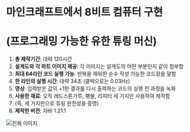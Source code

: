 # 마인크래프트에서 8비트 컴퓨터 구현
# (프로그래밍 가능한 유한 튜링 머신)

1. **총 제작기간**: 대략 120시간
2. **설계도와 각 파트 이미지 제공**: 각 이미지는 설계도의 어떤 부분인지 같이 첨부함
3. **최대 64라인 코드 실행 가능**: 반복을 제외한 순수 작성 가능한 코드량을 말함
4. **한 라인의 실행 시간**: 대략 34초 (클럭으로는 0.03Hz)
5. **영상**: 입력받은 값의 +1한 결과를 다시 출력하는 코드의 실행 전 과정을 녹화
6. **사용한 재료**: 오직 레드스톤가루, 횃불, 리피터 세 가지만 사용하여 제작함
7. (즉, 세 가지만으로 튜링 완전성을 증명)
8. **제작한 버전**: 자바 1.21.1

![전체 이미지](./overall.png)
